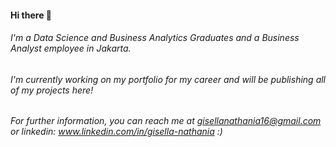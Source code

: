 #### Hi there 👋
###### I'm a Data Science and Business Analytics Graduates and a Business Analyst employee in Jakarta.
###### I'm currently working on my portfolio for my career and will be publishing all of my projects here!
###### For further information, you can reach me at gisellanathania16@gmail.com or linkedin: www.linkedin.com/in/gisella-nathania :)

<!--
**gisellanathaniaa/gisellanathaniaa** is a ✨ _special_ ✨ repository because its `README.md` (this file) appears on your GitHub profile.

Here are some ideas to get you started:

- 🔭 I’m currently working on ...
- 🌱 I’m currently learning ...
- 👯 I’m looking to collaborate on ...
- 🤔 I’m looking for help with ...
- 💬 Ask me about ...
- 📫 How to reach me: ...
- 😄 Pronouns: ...
- ⚡ Fun fact: ...
-->
